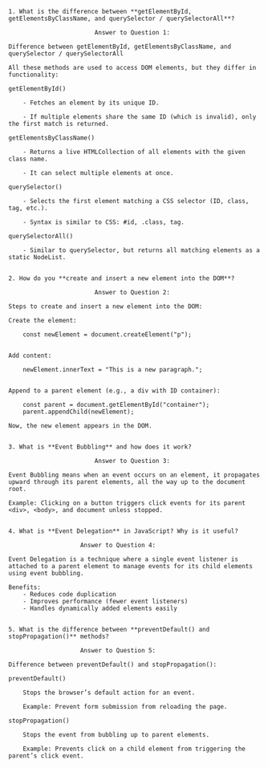     1. What is the difference between **getElementById, getElementsByClassName, and querySelector / querySelectorAll**?

                            Answer to Question 1: 

    Difference between getElementById, getElementsByClassName, and querySelector / querySelectorAll

    All these methods are used to access DOM elements, but they differ in functionality:

    getElementById()

        - Fetches an element by its unique ID.

        - If multiple elements share the same ID (which is invalid), only the first match is returned.

    getElementsByClassName()

        - Returns a live HTMLCollection of all elements with the given class name.

        - It can select multiple elements at once.

    querySelector()

        - Selects the first element matching a CSS selector (ID, class, tag, etc.).

        - Syntax is similar to CSS: #id, .class, tag.

    querySelectorAll()

        - Similar to querySelector, but returns all matching elements as a static NodeList.


    2. How do you **create and insert a new element into the DOM**?

                            Answer to Question 2: 

    Steps to create and insert a new element into the DOM:

    Create the element:

        const newElement = document.createElement("p");


    Add content:

        newElement.innerText = "This is a new paragraph.";


    Append to a parent element (e.g., a div with ID container):

        const parent = document.getElementById("container");
        parent.appendChild(newElement);

    Now, the new element appears in the DOM.


    3. What is **Event Bubbling** and how does it work?

                            Answer to Question 3: 

    Event Bubbling means when an event occurs on an element, it propagates upward through its parent elements, all the way up to the document root.

    Example: Clicking on a button triggers click events for its parent <div>, <body>, and document unless stopped.


    4. What is **Event Delegation** in JavaScript? Why is it useful?

                        Answer to Question 4: 

    Event Delegation is a technique where a single event listener is attached to a parent element to manage events for its child elements using event bubbling.

    Benefits:
        - Reduces code duplication
        - Improves performance (fewer event listeners)
        - Handles dynamically added elements easily


    5. What is the difference between **preventDefault() and stopPropagation()** methods?

                        Answer to Question 5: 

    Difference between preventDefault() and stopPropagation():

    preventDefault()

        Stops the browser’s default action for an event.

        Example: Prevent form submission from reloading the page.

    stopPropagation()

        Stops the event from bubbling up to parent elements.

        Example: Prevents click on a child element from triggering the parent’s click event.